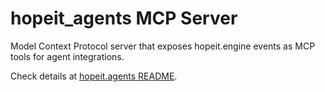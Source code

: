 # hopeit_agents MCP Server

Model Context Protocol server that exposes hopeit.engine events as MCP tools for agent integrations.

Check details at [hopeit.agents README](../../../README.md).

